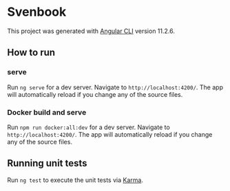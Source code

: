 # Svenbook

This project was generated with [Angular CLI](https://github.com/angular/angular-cli) version 11.2.6.

## How to run

### serve
Run `ng serve` for a dev server. Navigate to `http://localhost:4200/`. The app will automatically reload if you change any of the source files.

### Docker build and serve
Run `npm run docker:all:dev` for a dev server. Navigate to `http://localhost:4200/`. The app will automatically reload if you change any of the source files.
## Running unit tests

Run `ng test` to execute the unit tests via [Karma](https://karma-runner.github.io).